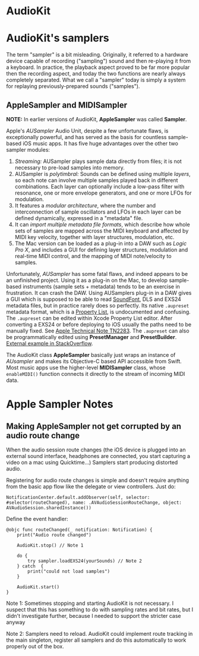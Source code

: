 # AudioKit

# AudioKit's samplers

The term "sampler" is a bit misleading. Originally, it referred to a hardware device capable of recording ("sampling") sound and then re-playing it from a keyboard. In practice, the playback aspect proved to be far more popular then the recording aspect, and today the two functions are nearly always completely separated. What we call a "sampler" today is simply a system for replaying previously-prepared sounds ("samples").

## AppleSampler and MIDISampler

**NOTE:** In earlier versions of AudioKit, **AppleSampler** was called **Sampler**.

Apple's *AUSampler* Audio Unit, despite a few unfortunate flaws, is exceptionally powerful, and has served as the basis for countless sample-based iOS music apps. It has five huge advantages over the other two sampler modules:

1. *Streaming:* AUSampler plays sample data directly from files; it is not necessary to pre-load samples into memory.
2. AUSampler is *polytimbral:* Sounds can be defined using multiple *layers*, so each note can involve multiple samples played back in different combinations. Each layer can optionally include a low-pass filter with resonance, one or more envelope generators, and one or more LFOs for modulation.
3. It features a *modular architecture*, where the number and interconnection of sample oscillators and LFOs in each layer can be defined dynamically, expressed in a "metadata" file.
4. It can *import multiple metadata file formats*, which describe how whole sets of samples are mapped across the MIDI keyboard and affected by MIDI key velocity, together with layer structures, modulation, etc.
5. The Mac version can be loaded as a plug-in into a DAW such as *Logic Pro X*, and includes a GUI for defining layer structures, modulation and real-time MIDI control, and the mapping of MIDI note/velocity to samples.

Unfortunately, *AUSampler* has some fatal flaws, and indeed appears to be an unfinished project. Using it as a plug-in on the Mac, to develop sample-based instruments (sample sets + metadata) tends to be an exercise in frustration. It can crash the DAW. Using AUSamplers plug-in in a DAW gives a GUI which is supposed to be able to read [SoundFont](https://www.lifewire.com/sfz-file-2622282), DLS and EXS24 metadata files, but in practice rarely does so perfectly. Its native `.aupreset` metadata format, which is a [Property List](https://developer.apple.com/library/content/documentation/Cocoa/Conceptual/PropertyLists/Introduction/Introduction.html), is undocumented and confusing. The  `.aupreset` can be edited within Xcode Property List editor. After converting a EXS24 or before deploying to iOS usually the paths need to be manually fixed. See [Apple Technical Note TN2283](https://developer.apple.com/library/content/technotes/tn2283/_index.html). The  `.aupreset` can also be programmatically edited using **PresetManager** and **PresetBuilder**. [External example in StackOverflow](https://stackoverflow.com/questions/47359088/playing-multi-sampled-instruments-using-audiokit-controlling-adsr-envelope/47370008#47370008).

The AudioKit class **AppleSampler** basically just wraps an instance of *AUsampler* and makes its Objective-C based API accessible from Swift. Most music apps use the higher-level **MIDISampler** class, whose `enableMIDI()` function connects it directly to the stream of incoming MIDI data.

# Apple Sampler Notes


## Making AppleSampler not get corrupted by an audio route change 

When the audio session route changes (the iOS device is plugged into an external sound interface, headphones are connected, you start capturing a video on a mac using Quicktime...) Samplers start producing distorted audio.

Registering for audio route changes is simple and doesn't require anything from the basic app flow like the delegate or view controllers. Just do:

```
NotificationCenter.default.addObserver(self, selector: #selector(routeChanged), name: .AVAudioSessionRouteChange, object: AVAudioSession.sharedInstance())
```

Define the event handler:

```
@objc func routeChanged(_ notification: Notification) {
    print("Audio route changed")
    
    AudioKit.stop() // Note 1

    do {
        try sampler.loadEXS24(yourSounds) // Note 2
    } catch  {
        print("could not load samples")
    }

    AudioKit.start()
}
```

Note 1: Sometimes stopping and starting AudioKit is not necessary. I suspect that this has something to do with sampling rates and bit rates, but I didn't investigate further, because I needed to support the stricter case anyway

Note 2: Samplers need to reload. AudioKit could implement route tracking in the main singleton, register all samplers and do this automatically to work properly out of the box.
